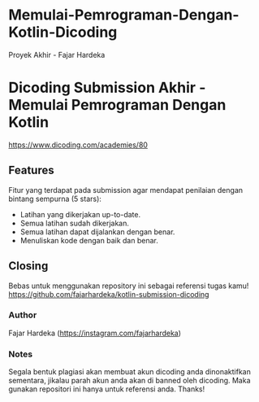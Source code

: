 # Memulai-Pemrograman-Dengan-Kotlin-Dicoding
Proyek Akhir - Fajar Hardeka

# Dicoding Submission Akhir - Memulai Pemrograman Dengan Kotlin
https://www.dicoding.com/academies/80

## Features
Fitur yang terdapat pada submission agar mendapat penilaian dengan bintang sempurna (5 stars):

- Latihan yang dikerjakan up-to-date.
- Semua latihan sudah dikerjakan.
- Semua latihan dapat dijalankan dengan benar.
- Menuliskan kode dengan baik dan benar.
  
## Closing
Bebas untuk menggunakan repository ini sebagai referensi tugas kamu!
<br>https://github.com/fajarhardeka/kotlin-submission-dicoding</br>

### Author
Fajar Hardeka (https://instagram.com/fajarhardeka)

### Notes
Segala bentuk plagiasi akan membuat akun dicoding anda dinonaktifkan sementara, jikalau parah akun anda akan di banned oleh dicoding. Maka gunakan repositori ini hanya untuk referensi anda. Thanks!



